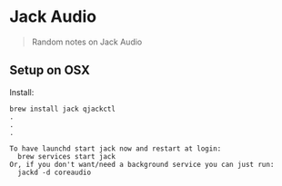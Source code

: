 # Jack Audio

> Random notes on Jack Audio

## Setup on OSX

Install:

```shell
brew install jack qjackctl
.
.
.

To have launchd start jack now and restart at login:
  brew services start jack
Or, if you don't want/need a background service you can just run:
  jackd -d coreaudio
```
